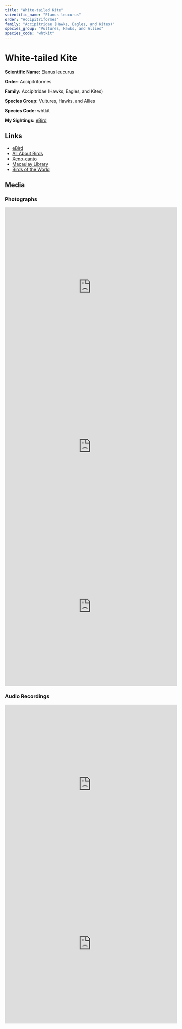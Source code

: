 ```yaml
---
title: "White-tailed Kite"
scientific_name: "Elanus leucurus"
order: "Accipitriformes"
family: "Accipitridae (Hawks, Eagles, and Kites)"
species_group: "Vultures, Hawks, and Allies"
species_code: "whtkit"
---
```


# White-tailed Kite

**Scientific Name:** Elanus leucurus

**Order:** Accipitriformes

**Family:** Accipitridae (Hawks, Eagles, and Kites)

**Species Group:** Vultures, Hawks, and Allies

**Species Code:** whtkit

**My Sightings:** [eBird](https://ebird.org/lifelist?r=world&time=life&spp=whtkit)

## Links
* [eBird](https://ebird.org/species/whtkit) 
* [All About Birds](https://www.allaboutbirds.org/guide/whtkit) 
* [Xeno-canto](https://www.xeno-canto.org/species/whtkit) 
* [Macaulay Library](https://search.macaulaylibrary.org/catalog?taxonCode=whtkit&sort=rating_rank_desc)
* [Birds of the World](https://birdsoftheworld.org/bow/species/whtkit)

## Media
### Photographs
<iframe src="https://macaulaylibrary.org/asset/626996149/embed" width="550" height="510" frameborder="0" allowfullscreen></iframe>
<iframe src="https://macaulaylibrary.org/asset/626996162/embed" width="550" height="510" frameborder="0" allowfullscreen></iframe>
<iframe src="https://macaulaylibrary.org/asset/626996180/embed" width="550" height="510" frameborder="0" allowfullscreen></iframe>

### Audio Recordings
<iframe src="https://macaulaylibrary.org/asset/626618148/embed" width="550" height="510" frameborder="0" allowfullscreen></iframe>
<iframe src="https://macaulaylibrary.org/asset/626995496/embed" width="550" height="510" frameborder="0" allowfullscreen></iframe>
